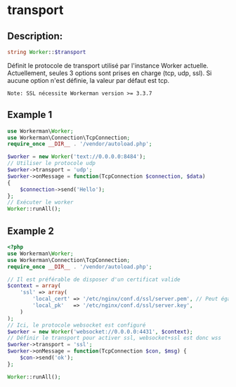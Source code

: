 # transport
## Description:
```php
string Worker::$transport
```

Définit le protocole de transport utilisé par l'instance Worker actuelle. Actuellement, seules 3 options sont prises en charge (tcp, udp, ssl). Si aucune option n'est définie, la valeur par défaut est tcp.

``` Note: SSL nécessite Workerman version >= 3.3.7 ```

## Example 1

```php
use Workerman\Worker;
use Workerman\Connection\TcpConnection;
require_once __DIR__ . '/vendor/autoload.php';

$worker = new Worker('text://0.0.0.0:8484');
// Utiliser le protocole udp
$worker->transport = 'udp';
$worker->onMessage = function(TcpConnection $connection, $data)
{
    $connection->send('Hello');
};
// Exécuter le worker
Worker::runAll();
```

## Example 2

```php
<?php
use Workerman\Worker;
use Workerman\Connection\TcpConnection;
require_once __DIR__ . '/vendor/autoload.php';

// Il est préférable de disposer d'un certificat valide
$context = array(
    'ssl' => array(
        'local_cert' => '/etc/nginx/conf.d/ssl/server.pem', // Peut également être un fichier crt
        'local_pk'   => '/etc/nginx/conf.d/ssl/server.key',
    )
);
// Ici, le protocole websocket est configuré
$worker = new Worker('websocket://0.0.0.0:4431', $context);
// Définir le transport pour activer ssl, websocket+ssl est donc wss
$worker->transport = 'ssl';
$worker->onMessage = function(TcpConnection $con, $msg) {
    $con->send('ok');
};

Worker::runAll();
```
